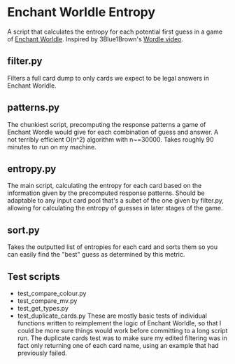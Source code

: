 # Enchant Worldle Entropy
A script that calculates the entropy for each potential first guess in a game of [Enchant Worldle](https://enchantworldle.com/). Inspired by 3Blue1Brown's [Wordle video](https://www.youtube.com/watch?v=v68zYyaEmEA).

## filter.py
Filters a full card dump to only cards we expect to be legal answers in Enchant Worldle.

## patterns.py
The chunkiest script, precomputing the response patterns a game of Enchant Wordle would give for each combination of guess and answer. A not terribly efficient O(n^2) algorithm with n~=30000. Takes roughly 90 minutes to run on my machine.

## entropy.py
The main script, calculating the entropy for each card based on the information given by the precomputed response patterns. Should be adaptable to any input card pool that's a subet of the one given by filter.py, allowing for calculating the entropy of guesses in later stages of the game.

## sort.py
Takes the outputted list of entropies for each card and sorts them so you can easily find the "best" guess as determined by this metric.

## Test scripts
- test_compare_colour.py
- test_compare_mv.py
- test_get_types.py
- test_duplicate_cards.py
These are mostly basic tests of individual functions written to reimplement the logic of Enchant Worldle, so that I could be more sure things would work before committing to a long script run. The duplicate cards test was to make sure my edited filtering was in fact only returning one of each card name, using an example that had previously failed.